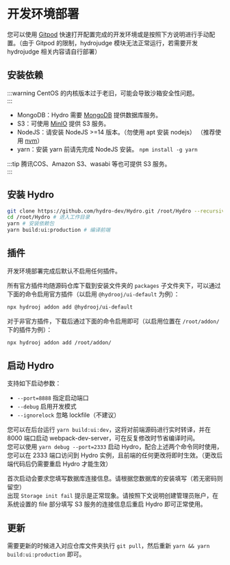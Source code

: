 # 开发环境部署

您可以使用 [Gitpod](https://gitpod.io/#https://github.com/hydro-dev/Hydro) 快速打开配置完成的开发环境或是按照下方说明进行手动配置。（由于 Gitpod 的限制，hydrojudge 模块无法正常运行，若需要开发 hydrojudge 相关内容请自行部署）

## 安装依赖

:::warning
CentOS 的内核版本过于老旧，可能会导致沙箱安全性问题。  
:::

- MongoDB：Hydro 需要 [MongoDB](https://www.mongodb.com/try/download/community) 提供数据库服务。  
- S3：可使用 [MinIO](https://min.io) 提供 S3 服务。  
- NodeJS：请安装 NodeJS >=14 版本。（勿使用 apt 安装 nodejs） （推荐使用 [nvm](https://nvm.sh/)）  
- yarn：安装 yarn 前请先完成 NodeJS 安装。 `npm install -g yarn`  

:::tip
腾讯COS、Amazon S3、wasabi 等也可提供 S3 服务。  
:::

## 安装 Hydro

```sh
git clone https://github.com/hydro-dev/Hydro.git /root/Hydro --recursive # 下载至 /root/Hydro 文件夹
cd /root/Hydro # 进入工作目录
yarn # 安装依赖包
yarn build:ui:production # 编译前端
```

## 插件

开发环境部署完成后默认不启用任何插件。

所有官方插件均随源码仓库下载到安装文件夹的 `packages` 子文件夹下，可以通过下面的命令启用官方插件（以启用 `@hydrooj/ui-default` 为例）：

```sh
npx hydrooj addon add @hydrooj/ui-default
```

对于非官方插件，下载后通过下面的命令启用即可（以启用位置在 `/root/addon/` 下的插件为例）：

```sh
npx hydrooj addon add /root/addon/
```

## 启动 Hydro

支持如下启动参数：

- `--port=8888` 指定启动端口  
- `--debug` 启用开发模式  
- `--ignorelock` 忽略 lockfile（不建议）  

您可以在后台运行 `yarn build:ui:dev`，这将对前端源码进行实时转译，并在 8000 端口启动 webpack-dev-server，可在反复修改时节省编译时间。  
您可以使用 `yarn debug --port=2333` 启动 Hydro，配合上述两个命令同时使用，您可以在 2333 端口访问到 Hydro 实例，且前端的任何更改将即时生效。（更改后端代码后仍需要重启 Hydro 才能生效）  

首次启动会要求您填写数据库连接信息。请根据您数据库的安装填写（若无密码则留空）  
出现 `Storage init fail` 提示是正常现象。请按照下文说明创建管理员账户，在系统设置的 file 部分填写 S3 服务的连接信息后重启 Hydro 即可正常使用。

## 更新

需要更新的时候进入对应仓库文件夹执行 `git pull`，然后重新 `yarn && yarn build:ui:production` 即可。
